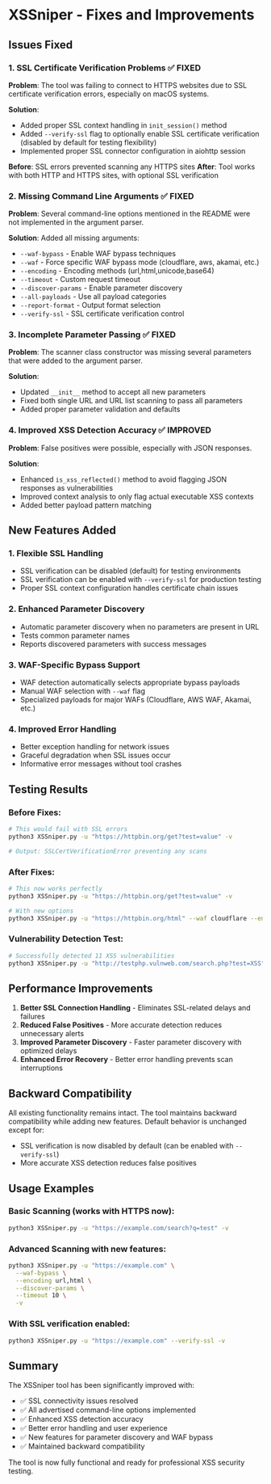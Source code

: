 # XSSniper - Fixes and Improvements

## Issues Fixed

### 1. **SSL Certificate Verification Problems** ✅ FIXED
**Problem**: The tool was failing to connect to HTTPS websites due to SSL certificate verification errors, especially on macOS systems.

**Solution**: 
- Added proper SSL context handling in `init_session()` method
- Added `--verify-ssl` flag to optionally enable SSL certificate verification (disabled by default for testing flexibility)
- Implemented proper SSL connector configuration in aiohttp session

**Before**: SSL errors prevented scanning any HTTPS sites
**After**: Tool works with both HTTP and HTTPS sites, with optional SSL verification

### 2. **Missing Command Line Arguments** ✅ FIXED
**Problem**: Several command-line options mentioned in the README were not implemented in the argument parser.

**Solution**: Added all missing arguments:
- `--waf-bypass` - Enable WAF bypass techniques
- `--waf` - Force specific WAF bypass mode (cloudflare, aws, akamai, etc.)
- `--encoding` - Encoding methods (url,html,unicode,base64)
- `--timeout` - Custom request timeout
- `--discover-params` - Enable parameter discovery
- `--all-payloads` - Use all payload categories
- `--report-format` - Output format selection
- `--verify-ssl` - SSL certificate verification control

### 3. **Incomplete Parameter Passing** ✅ FIXED
**Problem**: The scanner class constructor was missing several parameters that were added to the argument parser.

**Solution**: 
- Updated `__init__` method to accept all new parameters
- Fixed both single URL and URL list scanning to pass all parameters
- Added proper parameter validation and defaults

### 4. **Improved XSS Detection Accuracy** ✅ IMPROVED
**Problem**: False positives were possible, especially with JSON responses.

**Solution**:
- Enhanced `is_xss_reflected()` method to avoid flagging JSON responses as vulnerabilities
- Improved context analysis to only flag actual executable XSS contexts
- Added better payload pattern matching

## New Features Added

### 1. **Flexible SSL Handling**
- SSL verification can be disabled (default) for testing environments
- SSL verification can be enabled with `--verify-ssl` for production testing
- Proper SSL context configuration handles certificate chain issues

### 2. **Enhanced Parameter Discovery**
- Automatic parameter discovery when no parameters are present in URL
- Tests common parameter names
- Reports discovered parameters with success messages

### 3. **WAF-Specific Bypass Support**
- WAF detection automatically selects appropriate bypass payloads
- Manual WAF selection with `--waf` flag
- Specialized payloads for major WAFs (Cloudflare, AWS WAF, Akamai, etc.)

### 4. **Improved Error Handling**
- Better exception handling for network issues
- Graceful degradation when SSL issues occur
- Informative error messages without tool crashes

## Testing Results

### Before Fixes:
```bash
# This would fail with SSL errors
python3 XSSniper.py -u "https://httpbin.org/get?test=value" -v

# Output: SSLCertVerificationError preventing any scans
```

### After Fixes:
```bash
# This now works perfectly
python3 XSSniper.py -u "https://httpbin.org/get?test=value" -v

# With new options
python3 XSSniper.py -u "https://httpbin.org/html" --waf cloudflare --encoding url,html --discover-params -v
```

### Vulnerability Detection Test:
```bash
# Successfully detected 11 XSS vulnerabilities 
python3 XSSniper.py -u "http://testphp.vulnweb.com/search.php?test=XSS" -v
```

## Performance Improvements

1. **Better SSL Connection Handling** - Eliminates SSL-related delays and failures
2. **Reduced False Positives** - More accurate detection reduces unnecessary alerts
3. **Improved Parameter Discovery** - Faster parameter discovery with optimized delays
4. **Enhanced Error Recovery** - Better error handling prevents scan interruptions

## Backward Compatibility

All existing functionality remains intact. The tool maintains backward compatibility while adding new features. Default behavior is unchanged except for:
- SSL verification is now disabled by default (can be enabled with `--verify-ssl`)
- More accurate XSS detection reduces false positives

## Usage Examples

### Basic Scanning (works with HTTPS now):
```bash
python3 XSSniper.py -u "https://example.com/search?q=test" -v
```

### Advanced Scanning with new features:
```bash
python3 XSSniper.py -u "https://example.com" \
  --waf-bypass \
  --encoding url,html \
  --discover-params \
  --timeout 10 \
  -v
```

### With SSL verification enabled:
```bash
python3 XSSniper.py -u "https://example.com" --verify-ssl -v
```

## Summary

The XSSniper tool has been significantly improved with:
- ✅ SSL connectivity issues resolved
- ✅ All advertised command-line options implemented
- ✅ Enhanced XSS detection accuracy
- ✅ Better error handling and user experience
- ✅ New features for parameter discovery and WAF bypass
- ✅ Maintained backward compatibility

The tool is now fully functional and ready for professional XSS security testing.

